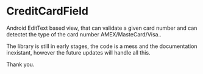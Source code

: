# CreditCardField

Android EditText based view, that can validate a given card number and can detectet the type of the card number
AMEX/MasteCard/Visa..

The library is still in early stages, the code is a mess and the documentation inexistant, however the future updates will handle all this.

Thank you.
